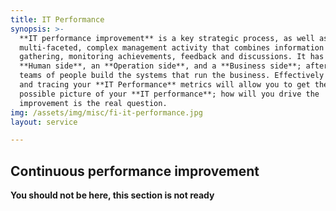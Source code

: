 ```yaml
---
title: IT Performance
synopsis: >-
  **IT performance improvement** is a key strategic process, as well as a
  multi-faceted, complex management activity that combines information
  gathering, monitoring achievements, feedback and discussions. It has a
  **Human side**, an **Operation side**, and a **Business side**; after all,
  teams of people build the systems that run the business. Effectively setting
  and tracing your **IT Performance** metrics will allow you to get the best
  possible picture of your **IT performance**; how will you drive the
  improvement is the real question.
img: /assets/img/misc/fi-it-performance.jpg
layout: service

---
```


## Continuous performance improvement

**You should not be here, this section is not ready**
